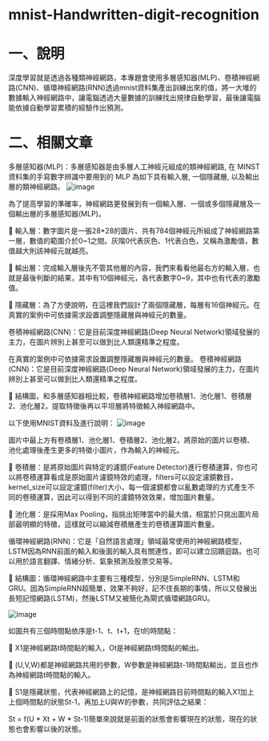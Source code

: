 # mnist-Handwritten-digit-recognition
# 一、說明
深度學習就是透過各種類神經網路，本專題會使用多層感知器(MLP)、卷積神經網路(CNN)、循環神經網路(RNN)透過mnist資料集產出訓練出來的值，將一大堆的數據輸入神經網路中，讓電腦透過大量數據的訓練找出規律自動學習，最後讓電腦能依據自動學習累積的經驗作出預測。

# 二、相關文章
多層感知器(MLP)：多層感知器是由多層人工神經元組成的類神經網路, 在 MINST 資料集的手寫數字辨識中要用到的 MLP 為如下具有輸入層, 一個隱藏層, 以及輸出層的類神經網路。
![image](https://github.com/LonelyCaesar/mnist-Handwritten-digit-recognition/assets/101235367/e6df9c0a-662d-4f9b-8b25-0c586c6fdbf9)

為了提高學習的準確率，神經網路更發展到有一個輸入層、一個或多個隱藏層及一個輸出層的多層感知器(MLP)。

	輸入層：數字圖片是一張28*28的圖片、共有784個神經元所組成了神經網路第一層，數值的範圍介於0~1之間。灰階0代表灰色、1代表白色，又稱為激勵值，數值越大則該神經元就越亮。

	輸出層：完成輸入層後先不管其他層的內容，我們來看看他最右方的輸入層，也就是最後判斷的結果，其中有10個神經元，各代表數字0~9，其中也有代表的激勵值。

	隱藏層：為了方便說明，在這裡我們設計了兩個隱藏層，每層有16個神經元。在真實的案例中可依據需求設置調整隱藏層與神經元的數量。

卷積神經網路(CNN)：它是目前深度神經網路(Deep Neural Network)領域發展的主力，在圖片辨別上甚至可以做到比人類還精準之程度。

在真實的案例中可依據需求設置調整隱藏層與神經元的數量。
卷積神經網路(CNN)：它是目前深度神經網路(Deep Neural Network)領域發展的主力，在圖片辨別上甚至可以做到比人類還精準之程度。

	結構圖，和多層感知器相比較，卷積神經網路增加卷積層1、池化層1、卷積層2、池化層2，提取特徵後再以平坦層將特徵輸入神經網路中。

以下使用MNIST資料及進行說明：
![image](https://github.com/LonelyCaesar/mnist-Handwritten-digit-recognition/assets/101235367/9151b959-8b5f-4529-8556-82c3a626c468)

圖片中最上方有卷積層1、池化層1、卷積層2、池化層2，將原始的圖片以卷積、池化處理後產生更多的特徵小圖片，作為輸入的神經元。

	卷積層：是將原始圖片與特定的濾鏡(Feature Detector)進行卷積運算，你也可以將卷積運算看成是原始圖片濾鏡特效的處理，filters可以設定濾鏡數目，kernel_size可以設定濾鏡(filter)大小，每一個濾鏡都會以亂數處理的方式產生不同的卷積運算，因此可以得到不同的濾鏡特效效果，增加圖片數量。

	池化層：是採用Max Pooling，指挑出矩陣當中的最大值，相當於只挑出圖片局部最明顯的特徵，這樣就可以縮減卷積層產生的卷積運算圖片數量。

循環神經網路(RNN)：它是「自然語言處理」領域最常使用的神經網路模型，LSTM因為RNN前面的輸入和後面的輸入具有關連性，即可以建立回饋迴路。也可以用於語言翻譯、情緒分析、氣象預測及股票交易等。

	結構圖：循環神經網路中主要有三種模型，分別是SimpleRNN、LSTM和GRU。因為SimpleRNN超簡單，效果不夠好，記不住長期的事情，所以又發展出長短記憶網路(LSTM)，然後LSTM又被簡化為閘式循環網路GRU。

![image](https://github.com/LonelyCaesar/mnist-Handwritten-digit-recognition/assets/101235367/759762d1-f3d3-4a9e-8fb0-e9b7f484aad1)

如圖共有三個時間點依序是t-1、t、t+1，在t的時間點：

	X1是神經網路t時間點的輸入，Ot是神經網路t時間點的輸出。

	(U,V,W)都是神經網路共用的參數，W參數是神經網路t-1時間點輸出，並且也作為神經網路t時間點的輸入。

	S1是隱藏狀態，代表神經網路上的記憶，是神經網路目前時間點的輸入X1加上上個時間點的狀態St-1，再加上U與W的參數，共同評估之結果：

St = f(U * Xt + W * St-1)簡單來說就是前面的狀態會影響現在的狀態，現在的狀態也會影響以後的狀態。

